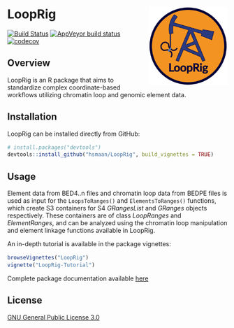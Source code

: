
<!-- README.md is generated from README.Rmd. Please edit that file -->

# LoopRig <img src="man/figures/looprig_logo.png" height="180px" align="right"/>

[![Build
Status](https://travis-ci.com/hsmaan/LoopRig.svg?token=jBqxwnZzU1qwLZyzpxME&branch=master)](https://travis-ci.com/hsmaan/LoopRig)
[![AppVeyor build
status](https://ci.appveyor.com/api/projects/status/github/hsmaan/LoopRig?branch=master&svg=true)](https://ci.appveyor.com/project/hsmaan/LoopRig)
[![codecov](https://codecov.io/gh/hsmaan/LoopRig/branch/master/graph/badge.svg)](https://codecov.io/gh/hsmaan/LoopRig)

## Overview

LoopRig is an R package that aims to standardize complex
coordinate-based workflows utilizing chromatin loop and genomic element
data.

## Installation

LoopRig can be installed directly from GitHub:

``` r
# install.packages("devtools")
devtools::install_github("hsmaan/LoopRig", build_vignettes = TRUE)
```

## Usage

Element data from BED4..n files and chromatin loop data from BEDPE files
is used as input for the `LoopsToRanges()` and `ElementsToRanges()`
functions, which create S3 containers for S4 *GRangesList* and *GRanges*
objects respectively. These containers are of class *LoopRanges* and
*ElementRanges*, and can be analyzed using the chromatin loop
manipulation and element linkage functions available in LoopRig.

An in-depth tutorial is available in the package vignettes:

``` r
browseVignettes("LoopRig")
vignette("LoopRig-Tutorial")
```

Complete package documentation available
[here](https://hsmaan.github.io/LoopRig/)

## License

[GNU General Public
License 3.0](https://github.com/hsmaan/LoopRig/blob/master/LICENSE)
